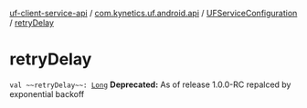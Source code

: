 [uf-client-service-api](../../index.md) / [com.kynetics.uf.android.api](../index.md) / [UFServiceConfiguration](index.md) / [retryDelay](./retry-delay.md)

# retryDelay

`val ~~retryDelay~~: `[`Long`](https://kotlinlang.org/api/latest/jvm/stdlib/kotlin/-long/index.html)
**Deprecated:** As of release 1.0.0-RC repalced by exponential backoff

